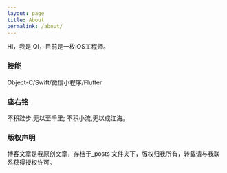 ```yaml
---
layout: page
title: About
permalink: /about/
---
```


Hi，我是 QI，目前是一枚iOS工程师。

### 技能

Object-C/Swift/微信小程序/Flutter

### 座右铭
不积跬步,无以至千里;
不积小流,无以成江海。


### 版权声明

博客文章是我原创文章，存档于_posts 文件夹下，版权归我所有，转载请与我联系获得授权许可。

